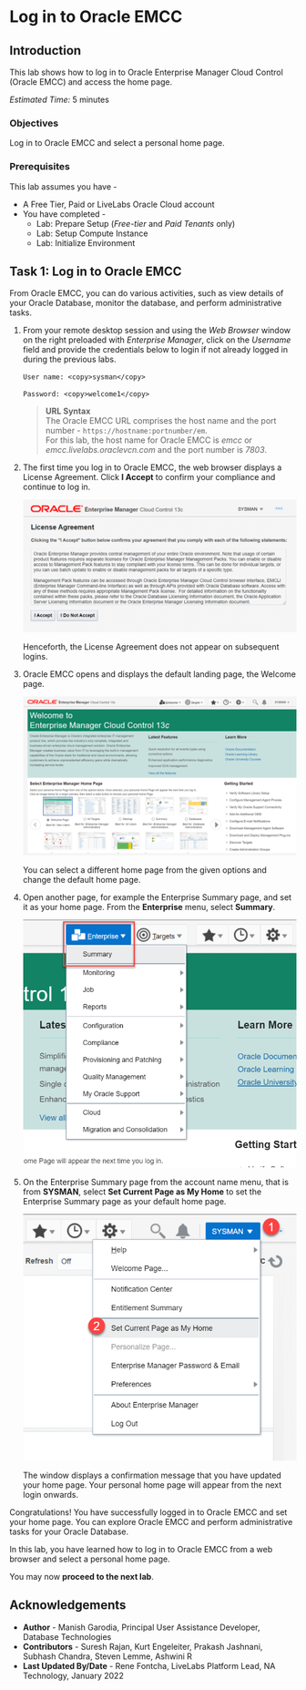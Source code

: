 # Log in to Oracle EMCC

## Introduction

This lab shows how to log in to Oracle Enterprise Manager Cloud Control (Oracle EMCC) and access the home page.

*Estimated Time:* 5 minutes

### Objectives
Log in to Oracle EMCC and select a personal home page.

### Prerequisites
This lab assumes you have -
- A Free Tier, Paid or LiveLabs Oracle Cloud account
- You have completed -
    - Lab: Prepare Setup (*Free-tier* and *Paid Tenants* only)
    - Lab: Setup Compute Instance
    - Lab: Initialize Environment

## Task 1: Log in to Oracle EMCC
From Oracle EMCC, you can do various activities, such as view details of your Oracle Database, monitor the database, and perform administrative tasks.

1. From your remote desktop session and using the *Web Browser* window on the right preloaded with *Enterprise Manager*, click on the *Username* field and provide the credentials below to login if not already logged in during the previous labs.  

    ```
    User name: <copy>sysman</copy>
    ```
    ```
    Password: <copy>welcome1</copy>
    ```

    > **URL Syntax**  
    > The Oracle EMCC URL comprises the host name and the port number - `https://hostname:portnumber/em`.  
    For this lab, the host name for Oracle EMCC is *emcc* or *emcc.livelabs.oraclevcn.com* and the port number is *7803*.

2. The first time you log in to Oracle EMCC, the web browser displays a License Agreement. Click **I Accept** to confirm your compliance and continue to log in.

    ![License Agreement](images/emcc-003-license.png " ")

    Henceforth, the License Agreement does not appear on subsequent logins.

3. Oracle EMCC opens and displays the default landing page, the Welcome page.

    ![Oracle EMCC Welcome page](images/emcc-004-welcome.png " ")

    You can select a different home page from the given options and change the default home page.  

4. Open another page, for example the Enterprise Summary page, and set it as your home page. From the **Enterprise** menu, select **Summary**.

    ![Enterprise Summary page](images/emcc-005-enterprise-menu.png " ")

5. On the Enterprise Summary page from the account name menu, that is from **SYSMAN**, select **Set Current Page as My Home** to set the Enterprise Summary page as your default home page.

    ![Enterprise Summary page](images/emcc-006-set-homepage.png " ")

    The window displays a confirmation message that you have updated your home page. Your personal home page will appear from the next login onwards.

Congratulations! You have successfully logged in to Oracle EMCC and set your home page. You can explore Oracle EMCC and perform administrative tasks for your Oracle Database.

In this lab, you have learned how to log in to Oracle EMCC from a web browser and select a personal home page.

You may now **proceed to the next lab**.

## Acknowledgements

- **Author** - Manish Garodia, Principal User Assistance Developer, Database Technologies
- **Contributors** - Suresh Rajan, Kurt Engeleiter, Prakash Jashnani, Subhash Chandra, Steven Lemme, Ashwini R
- **Last Updated By/Date** - Rene Fontcha, LiveLabs Platform Lead, NA Technology, January 2022
